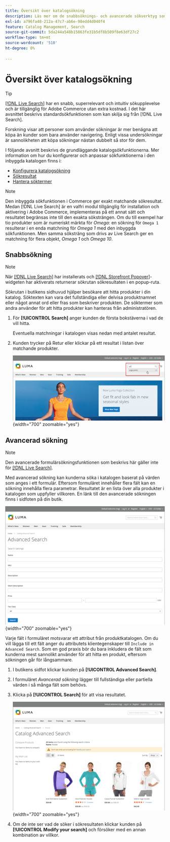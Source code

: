```yaml
---
title: Översikt över katalogsökning
description: Läs mer om de snabbsöknings- och avancerade sökverktyg som kunderna kan använda för att hitta produkter i butiken.
exl-id: a796fa48-212a-47c7-ab6e-98edd4d040f4
feature: Catalog Management, Search
source-git-commit: 5da244a548b15863fe31b5df8b509f8e63df27c2
workflow-type: tm+mt
source-wordcount: '510'
ht-degree: 0%

---
```


# Översikt över katalogsökning

>[!TIP]
>
>[[!DNL Live Search]](https://experienceleague.adobe.com/docs/commerce/live-search/overview.html) har en snabb, superrelevant och intuitiv sökupplevelse och är tillgänglig för Adobe Commerce utan extra kostnad. I det här avsnittet beskrivs standardsökfunktionen som kan skilja sig från [!DNL Live Search].

Forskning visar att personer som använder sökningar är mer benägna att köpa än kunder som bara använder navigering. Enligt vissa undersökningar är sannolikheten att köpa sökningar nästan dubbelt så stor för dem.

I följande avsnitt beskrivs de grundläggande katalogsökfunktionerna. Mer information om hur du konfigurerar och anpassar sökfunktionerna i den inbyggda katalogen finns i:

- [Konfigurera katalogsökning](search-configuration.md)
- [Sökresultat](search-results.md)
- [Hantera söktermer](search-terms.md)

>[!NOTE]
>
>Den inbyggda sökfunktionen i Commerce ger exakt matchande sökresultat. Medan [!DNL Live Search] är en valfri modul tillgänglig för installation och aktivering i Adobe Commerce, implementeras på ett annat sätt och resultatet begränsas inte till den exakta söksträngen. Om du till exempel har tio produkter som är numeriskt märkta för _Omega_: en sökning för `Omega 1` resulterar i en enda matchning för _Omega 1_ med den inbyggda sökfunktionen. Men samma söksträng som drivs av Live Search ger en matchning för flera objekt, _Omega 1_ och _Omega 10_.

## Snabbsökning

>[!NOTE]
>
>När [[!DNL Live Search]](https://experienceleague.adobe.com/en/docs/commerce/live-search/overview) har installerats och [[!DNL Storefront Popover]](https://experienceleague.adobe.com/en/docs/commerce/live-search/live-search-storefront/storefront-popover)-widgeten har aktiverats returnerar sökrutan sökresultaten i en popup-ruta.

Sökrutan i butikens sidhuvud hjälper besökare att hitta produkter i din katalog. Söktexten kan vara det fullständiga eller delvisa produktnamnet eller något annat ord eller fras som beskriver produkten. De söktermer som andra använder för att hitta produkter kan hanteras från administratören.

1. För **[!UICONTROL Search]** anger kunden de första bokstäverna i vad de vill hitta.

   Eventuella matchningar i katalogen visas nedan med antalet resultat.

1. Kunden trycker på Retur eller klickar på ett resultat i listan över matchande produkter.

   ![Sök](./assets/storefront-search-box.png){width="700" zoomable="yes"}

## Avancerad sökning

>[!NOTE]
>
>Den avancerade formulärsökningsfunktionen som beskrivs här gäller inte för [[!DNL Live Search]](https://experienceleague.adobe.com/docs/commerce/live-search/overview.html).

Med avancerad sökning kan kunderna söka i katalogen baserat på värden som anges i ett formulär. Eftersom formuläret innehåller flera fält kan en sökning innehålla flera parametrar. Resultatet är en lista över alla produkter i katalogen som uppfyller villkoren. En länk till den avancerade sökningen finns i sidfoten på din butik.

![Avancerad sökning](./assets/storefront-search-advanced.png){width="700" zoomable="yes"}

Varje fält i formuläret motsvarar ett attribut från produktkatalogen. Om du vill lägga till ett fält anger du attributets klientegenskaper till `Include in Advanced Search`. Som en god praxis bör du bara inkludera de fält som kunderna mest sannolikt använder för att hitta en produkt, eftersom sökningen går för långsammare.

1. I butikens sidfot klickar kunden på **[!UICONTROL Advanced Search]**.

1. I formuläret _Avancerad sökning_ lägger till fullständiga eller partiella värden i så många fält som behövs.

1. Klicka på **[!UICONTROL Search]** för att visa resultatet.

   ![Sökresultat](./assets/storefront-search-advanced-results-modify.png){width="700" zoomable="yes"}

1. Om de inte ser vad de söker i sökresultaten klickar kunden på **[!UICONTROL Modify your search]** och försöker med en annan kombination av villkor.
